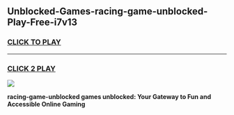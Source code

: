 
## Unblocked-Games-racing-game-unblocked-Play-Free-i7v13
<h3>
<a href="https://premium76.site?title=racing-game-unblocked&ref=22A">CLICK TO PLAY</a></h3>
<hr>

<h3>
<a href="https://premium76.site?title=racing-game-unblocked&ref=22A">CLICK 2 PLAY</a>
  
</h3>

<a href="https://premium76.site?title=racing-game-unblocked&ref=22A"><img src="https://clearcache.store/games.png"></a>


**racing-game-unblocked games unblocked: Your Gateway to Fun and Accessible Online Gaming**
